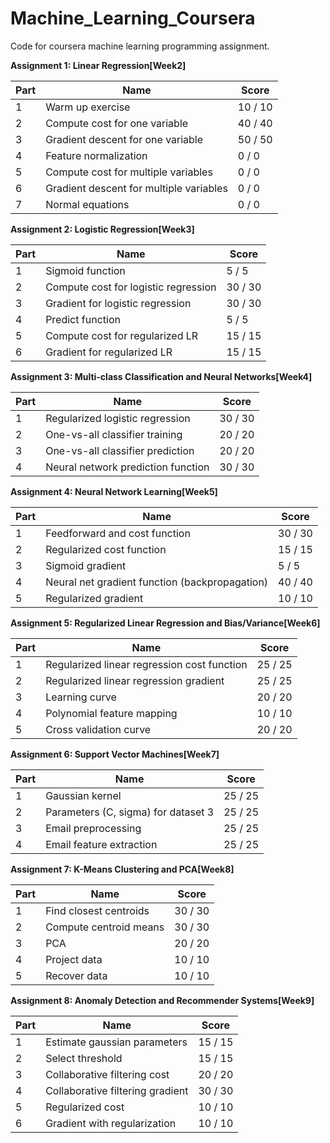 # Machine_Learning_Coursera
Code for coursera machine learning programming assignment.

**Assignment 1: Linear Regression[Week2]**

<table class="rc-SubmissionPartTable table"><thead><tr><th class="align-center">Part</th><th class="align-left">Name</th><th class="align-right">Score</th></tr></thead><tbody><tr><td class="align-center">1</td><td class="align-left">Warm up exercise</td><td class="align-right"><span><!-- react-text: 37 -->10<!-- /react-text --><!-- react-text: 38 --> / <!-- /react-text --><!-- react-text: 39 -->10<!-- /react-text --></span></td></tr><tr><td class="align-center">2</td><td class="align-left">Compute cost for one variable</td><td class="align-right"><span><!-- react-text: 45 -->40<!-- /react-text --><!-- react-text: 46 --> / <!-- /react-text --><!-- react-text: 47 -->40<!-- /react-text --></span></td></tr><tr><td class="align-center">3</td><td class="align-left">Gradient descent for one variable</td><td class="align-right"><span><!-- react-text: 53 -->50<!-- /react-text --><!-- react-text: 54 --> / <!-- /react-text --><!-- react-text: 55 -->50<!-- /react-text --></span></td></tr><tr><td class="align-center">4</td><td class="align-left">Feature normalization</td><td class="align-right"><span><!-- react-text: 61 -->0<!-- /react-text --><!-- react-text: 62 --> / <!-- /react-text --><!-- react-text: 63 -->0<!-- /react-text --></span></td></tr><tr><td class="align-center">5</td><td class="align-left">Compute cost for multiple variables</td><td class="align-right"><span><!-- react-text: 69 -->0<!-- /react-text --><!-- react-text: 70 --> / <!-- /react-text --><!-- react-text: 71 -->0<!-- /react-text --></span></td></tr><tr><td class="align-center">6</td><td class="align-left">Gradient descent for multiple variables</td><td class="align-right"><span><!-- react-text: 77 -->0<!-- /react-text --><!-- react-text: 78 --> / <!-- /react-text --><!-- react-text: 79 -->0<!-- /react-text --></span></td></tr><tr><td class="align-center">7</td><td class="align-left">Normal equations</td><td class="align-right"><span><!-- react-text: 85 -->0<!-- /react-text --><!-- react-text: 86 --> / <!-- /react-text --><!-- react-text: 87 -->0<!-- /react-text --></span></td></tr></tbody></table>

**Assignment 2: Logistic Regression[Week3]**

<table class="rc-SubmissionPartTable table"><thead><tr><th class="align-center">Part</th><th class="align-left">Name</th><th class="align-right">Score</th></tr></thead><tbody><tr><td class="align-center">1</td><td class="align-left">Sigmoid function</td><td class="align-right"><span><!-- react-text: 92 -->5<!-- /react-text --><!-- react-text: 93 --> / <!-- /react-text --><!-- react-text: 94 -->5<!-- /react-text --></span></td></tr><tr><td class="align-center">2</td><td class="align-left">Compute cost for logistic regression</td><td class="align-right"><span><!-- react-text: 100 -->30<!-- /react-text --><!-- react-text: 101 --> / <!-- /react-text --><!-- react-text: 102 -->30<!-- /react-text --></span></td></tr><tr><td class="align-center">3</td><td class="align-left">Gradient for logistic regression</td><td class="align-right"><span><!-- react-text: 108 -->30<!-- /react-text --><!-- react-text: 109 --> / <!-- /react-text --><!-- react-text: 110 -->30<!-- /react-text --></span></td></tr><tr><td class="align-center">4</td><td class="align-left">Predict function</td><td class="align-right"><span><!-- react-text: 116 -->5<!-- /react-text --><!-- react-text: 117 --> / <!-- /react-text --><!-- react-text: 118 -->5<!-- /react-text --></span></td></tr><tr><td class="align-center">5</td><td class="align-left">Compute cost for regularized LR</td><td class="align-right"><span><!-- react-text: 124 -->15<!-- /react-text --><!-- react-text: 125 --> / <!-- /react-text --><!-- react-text: 126 -->15<!-- /react-text --></span></td></tr><tr><td class="align-center">6</td><td class="align-left">Gradient for regularized LR</td><td class="align-right"><span><!-- react-text: 132 -->15<!-- /react-text --><!-- react-text: 133 --> / <!-- /react-text --><!-- react-text: 134 -->15<!-- /react-text --></span></td></tr></tbody></table>

**Assignment 3: Multi-class Classification and Neural Networks[Week4]**

<table class="rc-SubmissionPartTable table"><thead><tr><th class="align-center">Part</th><th class="align-left">Name</th><th class="align-right">Score</th></tr></thead><tbody><tr><td class="align-center">1</td><td class="align-left">Regularized logistic regression</td><td class="align-right"><span><!-- react-text: 37 -->30<!-- /react-text --><!-- react-text: 38 --> / <!-- /react-text --><!-- react-text: 39 -->30<!-- /react-text --></span></td></tr><tr><td class="align-center">2</td><td class="align-left">One-vs-all classifier training</td><td class="align-right"><span><!-- react-text: 45 -->20<!-- /react-text --><!-- react-text: 46 --> / <!-- /react-text --><!-- react-text: 47 -->20<!-- /react-text --></span></td></tr><tr><td class="align-center">3</td><td class="align-left">One-vs-all classifier prediction</td><td class="align-right"><span><!-- react-text: 53 -->20<!-- /react-text --><!-- react-text: 54 --> / <!-- /react-text --><!-- react-text: 55 -->20<!-- /react-text --></span></td></tr><tr><td class="align-center">4</td><td class="align-left">Neural network prediction function</td><td class="align-right"><span><!-- react-text: 61 -->30<!-- /react-text --><!-- react-text: 62 --> / <!-- /react-text --><!-- react-text: 63 -->30<!-- /react-text --></span></td></tr></tbody></table>

**Assignment 4: Neural Network Learning[Week5]**

<table class="rc-SubmissionPartTable table"><thead><tr><th class="align-center">Part</th><th class="align-left">Name</th><th class="align-right">Score</th></tr></thead><tbody><tr><td class="align-center">1</td><td class="align-left">Feedforward and cost function</td><td class="align-right"><span><!-- react-text: 37 -->30<!-- /react-text --><!-- react-text: 38 --> / <!-- /react-text --><!-- react-text: 39 -->30<!-- /react-text --></span></td></tr><tr><td class="align-center">2</td><td class="align-left">Regularized cost function</td><td class="align-right"><span><!-- react-text: 45 -->15<!-- /react-text --><!-- react-text: 46 --> / <!-- /react-text --><!-- react-text: 47 -->15<!-- /react-text --></span></td></tr><tr><td class="align-center">3</td><td class="align-left">Sigmoid gradient</td><td class="align-right"><span><!-- react-text: 53 -->5<!-- /react-text --><!-- react-text: 54 --> / <!-- /react-text --><!-- react-text: 55 -->5<!-- /react-text --></span></td></tr><tr><td class="align-center">4</td><td class="align-left">Neural net gradient function (backpropagation)</td><td class="align-right"><span><!-- react-text: 61 -->40<!-- /react-text --><!-- react-text: 62 --> / <!-- /react-text --><!-- react-text: 63 -->40<!-- /react-text --></span></td></tr><tr><td class="align-center">5</td><td class="align-left">Regularized gradient</td><td class="align-right"><span><!-- react-text: 69 -->10<!-- /react-text --><!-- react-text: 70 --> / <!-- /react-text --><!-- react-text: 71 -->10<!-- /react-text --></span></td></tr></tbody></table>

**Assignment 5: Regularized Linear Regression and Bias/Variance[Week6]**

<table class="rc-SubmissionPartTable table"><thead><tr><th class="align-center">Part</th><th class="align-left">Name</th><th class="align-right">Score</th></tr></thead><tbody><tr><td class="align-center">1</td><td class="align-left">Regularized linear regression cost function</td><td class="align-right"><span><!-- react-text: 84 -->25<!-- /react-text --><!-- react-text: 85 --> / <!-- /react-text --><!-- react-text: 86 -->25<!-- /react-text --></span></td></tr><tr><td class="align-center">2</td><td class="align-left">Regularized linear regression gradient</td><td class="align-right"><span><!-- react-text: 92 -->25<!-- /react-text --><!-- react-text: 93 --> / <!-- /react-text --><!-- react-text: 94 -->25<!-- /react-text --></span></td></tr><tr><td class="align-center">3</td><td class="align-left">Learning curve</td><td class="align-right"><span><!-- react-text: 100 -->20<!-- /react-text --><!-- react-text: 101 --> / <!-- /react-text --><!-- react-text: 102 -->20<!-- /react-text --></span></td></tr><tr><td class="align-center">4</td><td class="align-left">Polynomial feature mapping</td><td class="align-right"><span><!-- react-text: 108 -->10<!-- /react-text --><!-- react-text: 109 --> / <!-- /react-text --><!-- react-text: 110 -->10<!-- /react-text --></span></td></tr><tr><td class="align-center">5</td><td class="align-left">Cross validation curve</td><td class="align-right"><span><!-- react-text: 116 -->20<!-- /react-text --><!-- react-text: 117 --> / <!-- /react-text --><!-- react-text: 118 -->20<!-- /react-text --></span></td></tr></tbody></table>

**Assignment 6: Support Vector Machines[Week7]**

<table class="rc-SubmissionPartTable table"><thead><tr><th class="align-center">Part</th><th class="align-left">Name</th><th class="align-right">Score</th></tr></thead><tbody><tr><td class="align-center">1</td><td class="align-left">Gaussian kernel</td><td class="align-right"><span><!-- react-text: 37 -->25<!-- /react-text --><!-- react-text: 38 --> / <!-- /react-text --><!-- react-text: 39 -->25<!-- /react-text --></span></td></tr><tr><td class="align-center">2</td><td class="align-left">Parameters (C, sigma) for dataset 3</td><td class="align-right"><span><!-- react-text: 45 -->25<!-- /react-text --><!-- react-text: 46 --> / <!-- /react-text --><!-- react-text: 47 -->25<!-- /react-text --></span></td></tr><tr><td class="align-center">3</td><td class="align-left">Email preprocessing</td><td class="align-right"><span><!-- react-text: 53 -->25<!-- /react-text --><!-- react-text: 54 --> / <!-- /react-text --><!-- react-text: 55 -->25<!-- /react-text --></span></td></tr><tr><td class="align-center">4</td><td class="align-left">Email feature extraction</td><td class="align-right"><span><!-- react-text: 61 -->25<!-- /react-text --><!-- react-text: 62 --> / <!-- /react-text --><!-- react-text: 63 -->25<!-- /react-text --></span></td></tr></tbody></table>

**Assignment 7: K-Means Clustering and PCA[Week8]**

<table class="rc-SubmissionPartTable table"><thead><tr><th class="align-center">Part</th><th class="align-left">Name</th><th class="align-right">Score</th></tr></thead><tbody><tr><td class="align-center">1</td><td class="align-left">Find closest centroids</td><td class="align-right"><span><!-- react-text: 84 -->30<!-- /react-text --><!-- react-text: 85 --> / <!-- /react-text --><!-- react-text: 86 -->30<!-- /react-text --></span></td></tr><tr><td class="align-center">2</td><td class="align-left">Compute centroid means</td><td class="align-right"><span><!-- react-text: 92 -->30<!-- /react-text --><!-- react-text: 93 --> / <!-- /react-text --><!-- react-text: 94 -->30<!-- /react-text --></span></td></tr><tr><td class="align-center">3</td><td class="align-left">PCA</td><td class="align-right"><span><!-- react-text: 100 -->20<!-- /react-text --><!-- react-text: 101 --> / <!-- /react-text --><!-- react-text: 102 -->20<!-- /react-text --></span></td></tr><tr><td class="align-center">4</td><td class="align-left">Project data</td><td class="align-right"><span><!-- react-text: 108 -->10<!-- /react-text --><!-- react-text: 109 --> / <!-- /react-text --><!-- react-text: 110 -->10<!-- /react-text --></span></td></tr><tr><td class="align-center">5</td><td class="align-left">Recover data</td><td class="align-right"><span><!-- react-text: 116 -->10<!-- /react-text --><!-- react-text: 117 --> / <!-- /react-text --><!-- react-text: 118 -->10<!-- /react-text --></span></td></tr></tbody></table>

**Assignment 8: Anomaly Detection and Recommender Systems[Week9]**

<table class="rc-SubmissionPartTable table"><thead><tr><th class="align-center">Part</th><th class="align-left">Name</th><th class="align-right">Score</th></tr></thead><tbody><tr><td class="align-center">1</td><td class="align-left">Estimate gaussian parameters</td><td class="align-right"><span><!-- react-text: 92 -->15<!-- /react-text --><!-- react-text: 93 --> / <!-- /react-text --><!-- react-text: 94 -->15<!-- /react-text --></span></td></tr><tr><td class="align-center">2</td><td class="align-left">Select threshold</td><td class="align-right"><span><!-- react-text: 100 -->15<!-- /react-text --><!-- react-text: 101 --> / <!-- /react-text --><!-- react-text: 102 -->15<!-- /react-text --></span></td></tr><tr><td class="align-center">3</td><td class="align-left">Collaborative filtering cost</td><td class="align-right"><span><!-- react-text: 108 -->20<!-- /react-text --><!-- react-text: 109 --> / <!-- /react-text --><!-- react-text: 110 -->20<!-- /react-text --></span></td></tr><tr><td class="align-center">4</td><td class="align-left">Collaborative filtering gradient</td><td class="align-right"><span><!-- react-text: 116 -->30<!-- /react-text --><!-- react-text: 117 --> / <!-- /react-text --><!-- react-text: 118 -->30<!-- /react-text --></span></td></tr><tr><td class="align-center">5</td><td class="align-left">Regularized cost</td><td class="align-right"><span><!-- react-text: 124 -->10<!-- /react-text --><!-- react-text: 125 --> / <!-- /react-text --><!-- react-text: 126 -->10<!-- /react-text --></span></td></tr><tr><td class="align-center">6</td><td class="align-left">Gradient with regularization</td><td class="align-right"><span><!-- react-text: 132 -->10<!-- /react-text --><!-- react-text: 133 --> / <!-- /react-text --><!-- react-text: 134 -->10<!-- /react-text --></span></td></tr></tbody></table>

